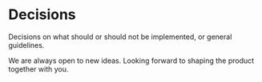 # Decisions

Decisions on what should or should not be implemented, or general guidelines.

We are always open to new ideas. Looking forward to shaping the product together with you.
